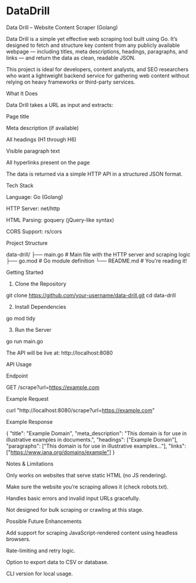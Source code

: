 # DataDrill
Data Drill – Website Content Scraper (Golang)

Data Drill is a simple yet effective web scraping tool built using Go. It’s designed to fetch and structure key content from any publicly available webpage — including titles, meta descriptions, headings, paragraphs, and links — and return the data as clean, readable JSON.

This project is ideal for developers, content analysts, and SEO researchers who want a lightweight backend service for gathering web content without relying on heavy frameworks or third-party services.

What It Does

Data Drill takes a URL as input and extracts:

Page title

Meta description (if available)

All headings (H1 through H6)

Visible paragraph text

All hyperlinks present on the page

The data is returned via a simple HTTP API in a structured JSON format.

Tech Stack

Language: Go (Golang)

HTTP Server: net/http

HTML Parsing: goquery (jQuery-like syntax)

CORS Support: rs/cors

Project Structure

data-drill/
├── main.go         # Main file with the HTTP server and scraping logic
├── go.mod          # Go module definition
└── README.md       # You're reading it!

Getting Started

1. Clone the Repository

git clone https://github.com/your-username/data-drill.git
cd data-drill

2. Install Dependencies

go mod tidy

3. Run the Server

go run main.go

The API will be live at: http://localhost:8080

API Usage

Endpoint

GET /scrape?url=https://example.com

Example Request

curl "http://localhost:8080/scrape?url=https://example.com"

Example Response

{
  "title": "Example Domain",
  "meta_description": "This domain is for use in illustrative examples in documents.",
  "headings": ["Example Domain"],
  "paragraphs": ["This domain is for use in illustrative examples..."],
  "links": ["https://www.iana.org/domains/example"]
}

Notes & Limitations

Only works on websites that serve static HTML (no JS rendering).

Make sure the website you’re scraping allows it (check robots.txt).

Handles basic errors and invalid input URLs gracefully.

Not designed for bulk scraping or crawling at this stage.

Possible Future Enhancements

Add support for scraping JavaScript-rendered content using headless browsers.

Rate-limiting and retry logic.

Option to export data to CSV or database.

CLI version for local usage.
